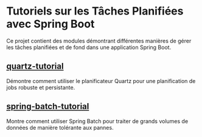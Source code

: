 # Tutoriels sur les Tâches Planifiées avec Spring Boot

Ce projet contient des modules démontrant différentes manières de gérer les tâches planifiées et de fond dans une application Spring Boot.

## [quartz-tutorial](./quartz-tutorial/README.md) 
Démontre comment utiliser le planificateur Quartz pour une planification de jobs robuste et persistante.

## [spring-batch-tutorial](./spring-batch-tutorial/README.md)
Montre comment utiliser Spring Batch pour traiter de grands volumes de données de manière tolérante aux pannes.
